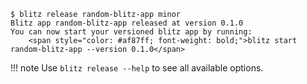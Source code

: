 <!-- termynal -->

<div class="termy">

```console
$ blitz release random-blitz-app minor
Blitz app random-blitz-app released at version 0.1.0
You can now start your versioned blitz app by running:
    <span style="color: #af87ff; font-weight: bold;">blitz start random-blitz-app --version 0.1.0</span>
```

</div>

!!! note
    Use `blitz release --help` to see all available options.
